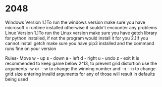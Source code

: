 # 2048
Windows Version
1.)To run the windows version make sure you have microsoft c runtime installed
otherwise it souldn't encounter any problems
Linux Version
1.)To run the Linux version make sure you have getch library for python installed, if not the program would install it for you
2.)If you cannot install getch make sure you have pip3 installed and the command runs fine on your version

Rules-
Move	w - up
	s - down
	a - left
	d - right
	u - undo
	z - exit
It is recommended to keep game below 2^13, to prevent grid distortion
use the arguments -w or --w to change the winning number and -n --n to change grid size
entering invalid arguments for any of those will result in defaults being used
